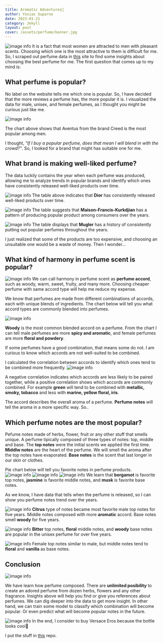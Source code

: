```yaml
---
title: Aromatic Adventures👃
author: Yosias Suparno
date: 2023-01-21
category: Jekyll
layout: post
cover: /assets/perfume/banner.jpg
---
```


![image info](/assets/perfume/infia_fact2.jpg)
It is a fact that most women are attracted to men with pleasant scents. Choosing which one is the most attractive to them is difficult for me. So, I scraped out perfume data in [this](https://fragrantica.com) site to find some insights about choosing the best perfume for me. The first question that comes up to my mind is:

## What perfume is popular?
No label on the website tells me which one is popular. So, I have decided that the more reviews a perfume has, the more popular it is. I visualized the data for male, unisex, and female perfumes, as I thought you might be curious just like me.

![image info](/assets/perfume/popular.png)

The chart above shows that Aventus from the brand Creed is the most popular among men.


I thought, *"If I buy a popular perfume, does that mean I will blend in with the crowd?"*. So, I looked for a brand that might has suitable one for me.

## What brand is making well-liked perfume?
The data luckily contains the year when each perfume was produced, allowing me to analyze trends in popular brands and identify which ones have consistently released well-liked products over time.

![image info](/assets/perfume/male-brand.png)
The table above indicates that **Dior** has consistently released well-liked products over time.

![image info](/assets/perfume/unisex-brand.png)
The table suggests that **Maison-Francis-Kurkdjian** has a pattern of producing popular product among consumers over the years.

![image info](/assets/perfume/female-brand.png)
The table displays that **Mugler** has a history of consistently putting out popular perfumes throughout the years.

I just realized that some of the products are too expensive, and choosing an unsuitable one would be a waste of money. Then I wonder...

## What kind of harmony in perfume scent is popular?
![image info](/assets/perfume/54a2c98834913eeac40829878acabf0f.jpg)
We can call harmony in perfume scent as **perfume accord**, such as woody, warm, sweet, fruity, and many more. Choosing cheaper perfume with same accord type will help me reduce my expense. 

We know that perfumes are made from different combinations of accords, each with unique blends of ingredients. The chart below will tell you what accord types are commonly blended into perfumes.

![image info](/assets/perfume/popular-accord.png)

**Woody** is the most common blended accord on a perfume. From the chart I can tell male perfumes are more **spicy and aromatic**, and female perfumes are more **floral and powdery**. 

If some perfumes have a good combination, that means some do not. I am curious to know 
which accords are not well-suited to be combined.

I calculated the correlation between accords to identify which ones tend to be combined more frequently.
![image info](/assets/perfume/accord-correlation.png)

A negative correlation indicates which accords are less likely to be paired together, while a positive correlation shows which accords are commonly combined. For example **green** will tend to be combined with **metallic, smoky, tobacco** and less with **marine, yellow floral, iris**.

The accord describes the overall aroma of a perfume. **Perfume notes** will tell the aroma in a more specific way. So..

## Which perfume notes are the most popular?
Pefume notes made of herbs, flower, fruit or any other stuff that smells unique.
A perfume tipically composed of three types of notes: top, middle and base. The **top notes** were the initial scents we applied the first time. **Middlw notes** are the heart of the perfume. We will smell the aroma after the top notes have evaporated. **Base notes** is the scent that last longer in our skin or clothes.

Pie chart below will tell you favorite notes in perfume products.
![image info](/assets/perfume/male-notes.png)
![image info](/assets/perfume/unisex-notes.png)
![image info](/assets/perfume/female-notes.png)
We learn that **bergamot** is favorite top notes, **jasmine** is favorite middle notes, and **musk** is favorite base notes.

As we know, I have data that tells when the perfume is released, so I can show you perfume notes trend over the years.

![image info](/assets/perfume/male-notes-trend.png)
**Citrus** type of notes became most favorite male top notes for five years. Middle notes composed with more **aromatic** accord. Base notes smell **woody** for five years.

![image info](/assets/perfume/unisex-notes-trend.png)
**Bitter** top notes, **floral** middle notes, and **woody** base notes are popular in the unisex perfume for over five years.

![image info](/assets/perfume/female-notes-trend.png)
Female top notes similar to male, but middle notes tend to **floral** and **vanilla** as base notes.

## Conclusion
![image info](/assets/perfume/piramid-frag.jpg)

We have learn how perfume composed. There are **unlimited posibility** to create an adored perfume from dozen herbs, flowers and any other fragrance. Insights above will help you find or give you references about perfumes. We can dig deeper into the data to get more insight. In other hand, we can train some model to classify which combination will become popular. Or even predict what will become popular notes in the future.

![image info](/assets/perfume/Versace-Eros-2-copy.jpg)
In the end, I consider to buy Versace Eros because the bottle looks cool🙉

I put the stuff in [this](https://github.com/yosiasm/perfume-scraper-eda) repo.


